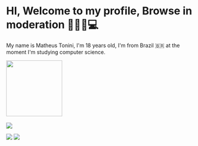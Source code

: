 # HI, Welcome to my profile, Browse in moderation 👨🏼‍💻💻

My name is Matheus Tonini, I'm 18 years old, I'm from Brazil 🇧🇷 at the moment I'm studying computer science.


  <a href="https://github.com/ztonin0">
  <img height="150em" src="https://github-readme-stats.vercel.app/api?username=ztonini0&show_icons=true&theme=blue-green&include_all_commits=true&count_private=true"/>
</div>

<div style="display: inline_block"><br>
<a href="https://gifs.alphacoders.com/gifs/view/75682"><img src="https://giffiles.alphacoders.com/756/75682.gif"></a>
</div>

<p>
  
  <div align="left">  
  <a href="https://www.instagram.com/high.programming" target="_blank"><img src="https://img.shields.io/badge/-Instagram-%23E4405F?style=for-the-badge&logo=instagram&logoColor=white" target="_blank"></a>
  <a href="https://www.linkedin.com/in/matheus-tonini-3a05791b6/" target="_blank"><img src="https://img.shields.io/badge/-LinkedIn-%230077B5?style=for-the-badge&logo=linkedin&logoColor=white" target="_blank"></a>  
</div>
